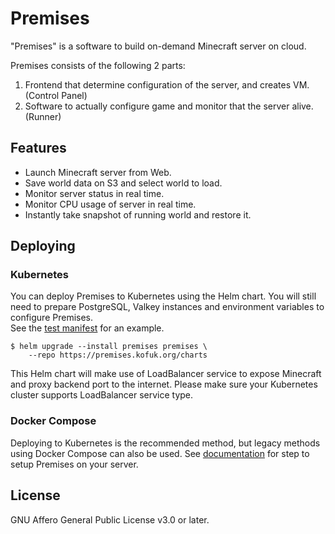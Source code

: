 # Premises

"Premises" is a software to build on-demand Minecraft server on cloud.

Premises consists of the following 2 parts:

1. Frontend that determine configuration of the server, and creates VM. (Control Panel)
2. Software to actually configure game and monitor that the server alive. (Runner)

## Features

- Launch Minecraft server from Web.
- Save world data on S3 and select world to load.
- Monitor server status in real time.
- Monitor CPU usage of server in real time.
- Instantly take snapshot of running world and restore it.

## Deploying

### Kubernetes

You can deploy Premises to Kubernetes using the Helm chart.
You will still need to prepare PostgreSQL, Valkey instances and environment variables to configure Premises.  
See the [test manifest](charts/premises/test) for an example.

```shell
$ helm upgrade --install premises premises \
    --repo https://premises.kofuk.org/charts
```

This Helm chart will make use of LoadBalancer service to expose Minecraft and proxy backend port
to the internet. Please make sure your Kubernetes cluster supports LoadBalancer service type.

### Docker Compose

Deploying to Kubernetes is the recommended method, but legacy methods using Docker Compose can also be used.
See [documentation](docs/installing.md) for step to setup Premises on your server.

## License

GNU Affero General Public License v3.0 or later.
